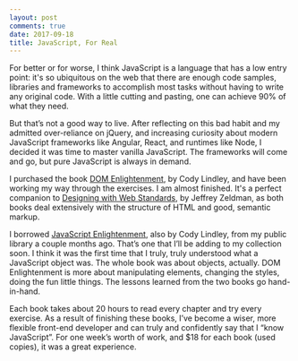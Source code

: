 ```yaml
---
layout: post
comments: true
date: 2017-09-18
title: JavaScript, For Real
---
```


For better or for worse, I think JavaScript is a language that has a low entry point: it's so ubiquitous on the web that there are enough code samples, libraries and frameworks to accomplish most tasks without having to write any original code. With a little cutting and pasting, one can achieve 90% of what they need.

But that’s not a good way to live. After reflecting on this bad habit and my admitted over-reliance on jQuery, and increasing curiosity about modern JavaScript frameworks like Angular, React, and runtimes like Node, I decided it was time to master vanilla JavaScript. The frameworks will come and go, but pure JavaScript is always in demand.

I purchased the book [DOM Enlightenment](https://www.amazon.com/DOM-Enlightenment-Exploring-JavaScript-Modern/dp/1449342841), by Cody Lindley, and have been working my way through the exercises. I am almost finished. It's a perfect companion to [Designing with Web Standards](https://www.amazon.com/Designing-Web-Standards-Jeffrey-Zeldman/dp/0321616952), by Jeffrey Zeldman, as both books deal extensively with the structure of HTML and good, semantic markup.

I borrowed [JavaScript Enlightenment](https://www.amazon.com/JavaScript-Enlightenment-Library-User-Developer/dp/1449342884/ref=pd_bxgy_14_2?_encoding=UTF8&pd_rd_i=1449342884&pd_rd_r=KP98RR47D7SE5TE9B6W5&pd_rd_w=PhsGU&pd_rd_wg=Ds37m&psc=1&refRID=KP98RR47D7SE5TE9B6W5), also by Cody Lindley, from my public library a couple months ago. That’s one that I’ll be adding to my collection soon. I think it was the first time that I truly, truly understood what a JavaScript object was. The whole book was about objects, actually. DOM Enlightenment is more about manipulating elements, changing the styles, doing the fun little things. The lessons learned from the two books go hand-in-hand.

Each book takes about 20 hours to read every chapter and try every exercise. As a result of finishing these books, I’ve become a wiser, more flexible front-end developer and can truly and confidently say that I “know JavaScript”. For one week’s worth of work, and $18 for each book (used copies), it was a great experience.
